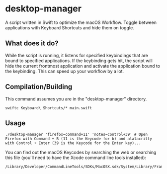 # desktop-manager
A script written in Swift to optimize the macOS Workflow. Toggle between applications with Keyboard Shortcuts and hide them on toggle.

## What does it do?
While the script is running, it listens for specified keybindings that are bound to specified applications. If the keybinding gets hit, the script will hide the current frontmost application and activate the application bound to the keybinding. This can speed up your workflow by a lot.

## Compilation/Building
This command assumes you are in the "desktop-manager" directory.
```
swiftc Keyboard\ Shortcuts/* main.swift
```

## Usage
```
./desktop-manager 'firefox=command+11' 'notes=control+39' # Open Firefox with Command + B (11 is the Keycode for b) and alalacritty with Control + Enter (39 is the Keycode for the Enter key)...
```
You can find out the macOS Keycodes by searching the web or searching this file (you'll need to have the Xcode command line tools installed):
```
/Library/Developer/CommandLineTools/SDKs/MacOSX.sdk/System/Library/Frameworks/Carbon.framework/Versions/A/Frameworks/HIToolbox.framework/Versions/A/Headers/Events.h
```
